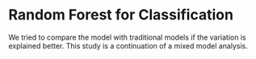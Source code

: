 
# Random Forest for Classification

We tried to compare the model with traditional models if the variation is explained better. This study is a continuation of a mixed model analysis.
